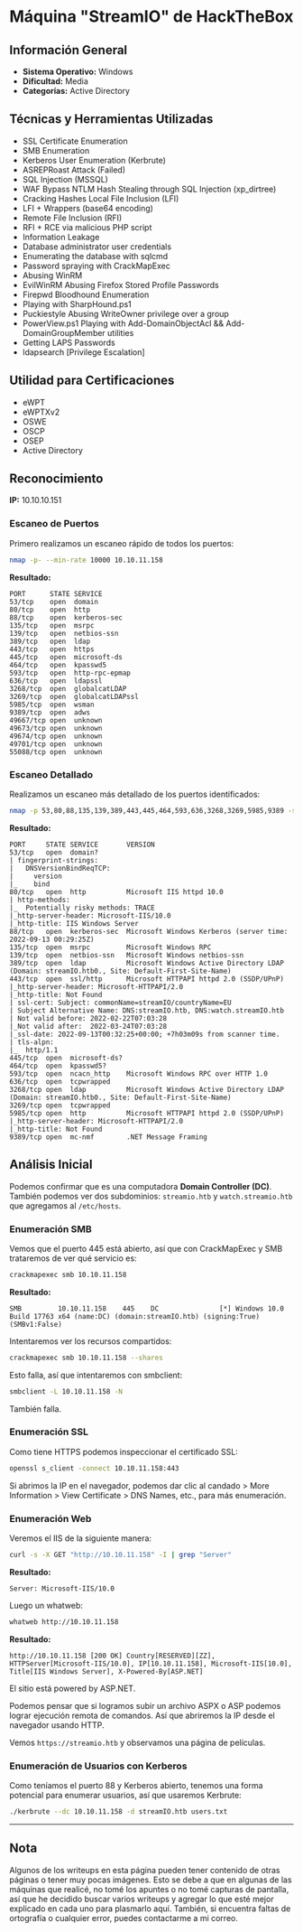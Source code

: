 # Máquina "StreamIO" de HackTheBox

## Información General

- **Sistema Operativo:** Windows  
- **Dificultad:** Media 
- **Categorías:** Active Directory  

## Técnicas y Herramientas Utilizadas

- SSL Certificate Enumeration 
- SMB Enumeration 
- Kerberos User Enumeration (Kerbrute) 
- ASREPRoast Attack (Failed) 
- SQL Injection (MSSQL) 
- WAF Bypass NTLM Hash Stealing through SQL Injection (xp_dirtree) 
- Cracking Hashes Local File Inclusion (LFI) 
- LFI + Wrappers (base64 encoding) 
- Remote File Inclusion (RFI) 
- RFI + RCE via malicious PHP script 
- Information Leakage 
- Database administrator user credentials 
- Enumerating the database with sqlcmd 
- Password spraying with CrackMapExec 
- Abusing WinRM 
- EvilWinRM Abusing Firefox Stored Profile Passwords 
- Firepwd Bloodhound Enumeration 
- Playing with SharpHound.ps1 
- Puckiestyle Abusing WriteOwner privilege over a group 
- PowerView.ps1 Playing with Add-DomainObjectAcl && Add-DomainGroupMember utilities 
- Getting LAPS Passwords 
- ldapsearch [Privilege Escalation]

## Utilidad para Certificaciones

- eWPT 
- eWPTXv2 
- OSWE 
- OSCP 
- OSEP 
- Active Directory

## Reconocimiento

**IP:** 10.10.10.151 

### Escaneo de Puertos

Primero realizamos un escaneo rápido de todos los puertos:

```bash
nmap -p- --min-rate 10000 10.10.11.158
```

**Resultado:**
```
PORT      STATE SERVICE
53/tcp    open  domain
80/tcp    open  http
88/tcp    open  kerberos-sec
135/tcp   open  msrpc
139/tcp   open  netbios-ssn
389/tcp   open  ldap
443/tcp   open  https
445/tcp   open  microsoft-ds
464/tcp   open  kpasswd5
593/tcp   open  http-rpc-epmap
636/tcp   open  ldapssl
3268/tcp  open  globalcatLDAP
3269/tcp  open  globalcatLDAPssl
5985/tcp  open  wsman
9389/tcp  open  adws
49667/tcp open  unknown
49673/tcp open  unknown
49674/tcp open  unknown
49701/tcp open  unknown
55088/tcp open  unknown
```

### Escaneo Detallado

Realizamos un escaneo más detallado de los puertos identificados:

```bash
nmap -p 53,80,88,135,139,389,443,445,464,593,636,3268,3269,5985,9389 -sCV 10.10.11.158
```

**Resultado:**
```
PORT     STATE SERVICE       VERSION
53/tcp   open  domain?
| fingerprint-strings: 
|   DNSVersionBindReqTCP: 
|     version
|_    bind
80/tcp   open  http          Microsoft IIS httpd 10.0
| http-methods: 
|_  Potentially risky methods: TRACE
|_http-server-header: Microsoft-IIS/10.0
|_http-title: IIS Windows Server
88/tcp   open  kerberos-sec  Microsoft Windows Kerberos (server time: 2022-09-13 00:29:25Z)
135/tcp  open  msrpc         Microsoft Windows RPC
139/tcp  open  netbios-ssn   Microsoft Windows netbios-ssn
389/tcp  open  ldap          Microsoft Windows Active Directory LDAP (Domain: streamIO.htb0., Site: Default-First-Site-Name)
443/tcp  open  ssl/http      Microsoft HTTPAPI httpd 2.0 (SSDP/UPnP)
|_http-server-header: Microsoft-HTTPAPI/2.0
|_http-title: Not Found
| ssl-cert: Subject: commonName=streamIO/countryName=EU
| Subject Alternative Name: DNS:streamIO.htb, DNS:watch.streamIO.htb
| Not valid before: 2022-02-22T07:03:28
|_Not valid after:  2022-03-24T07:03:28
|_ssl-date: 2022-09-13T00:32:25+00:00; +7h03m09s from scanner time.
| tls-alpn: 
|_  http/1.1
445/tcp  open  microsoft-ds?
464/tcp  open  kpasswd5?
593/tcp  open  ncacn_http    Microsoft Windows RPC over HTTP 1.0
636/tcp  open  tcpwrapped
3268/tcp open  ldap          Microsoft Windows Active Directory LDAP (Domain: streamIO.htb0., Site: Default-First-Site-Name)
3269/tcp open  tcpwrapped
5985/tcp open  http          Microsoft HTTPAPI httpd 2.0 (SSDP/UPnP)
|_http-server-header: Microsoft-HTTPAPI/2.0
|_http-title: Not Found
9389/tcp open  mc-nmf        .NET Message Framing
```

## Análisis Inicial

Podemos confirmar que es una computadora **Domain Controller (DC)**. También podemos ver dos subdominios: `streamio.htb` y `watch.streamio.htb` que agregamos al `/etc/hosts`.

### Enumeración SMB

Vemos que el puerto 445 está abierto, así que con CrackMapExec y SMB trataremos de ver qué servicio es:

```bash
crackmapexec smb 10.10.11.158
```

**Resultado:**
```
SMB         10.10.11.158    445    DC               [*] Windows 10.0 Build 17763 x64 (name:DC) (domain:streamIO.htb) (signing:True) (SMBv1:False)
```

Intentaremos ver los recursos compartidos:

```bash
crackmapexec smb 10.10.11.158 --shares
```

Esto falla, así que intentaremos con smbclient:

```bash
smbclient -L 10.10.11.158 -N
```

También falla.

### Enumeración SSL

Como tiene HTTPS podemos inspeccionar el certificado SSL:

```bash
openssl s_client -connect 10.10.11.158:443
```

Si abrimos la IP en el navegador, podemos dar clic al candado > More Information > View Certificate > DNS Names, etc., para más enumeración.

### Enumeración Web

Veremos el IIS de la siguiente manera:

```bash
curl -s -X GET "http://10.10.11.158" -I | grep "Server"
```

**Resultado:**
```
Server: Microsoft-IIS/10.0
```

Luego un whatweb:

```bash
whatweb http://10.10.11.158
```

**Resultado:**
```
http://10.10.11.158 [200 OK] Country[RESERVED][ZZ], HTTPServer[Microsoft-IIS/10.0], IP[10.10.11.158], Microsoft-IIS[10.0], Title[IIS Windows Server], X-Powered-By[ASP.NET]
```

El sitio está powered by ASP.NET.

Podemos pensar que si logramos subir un archivo ASPX o ASP podemos lograr ejecución remota de comandos. Así que abriremos la IP desde el navegador usando HTTP.

Vemos `https://streamio.htb` y observamos una página de películas.

### Enumeración de Usuarios con Kerberos

Como teníamos el puerto 88 y Kerberos abierto, tenemos una forma potencial para enumerar usuarios, así que usaremos Kerbrute:

```bash
./kerbrute --dc 10.10.11.158 -d streamIO.htb users.txt
```

---

## Nota

Algunos de los writeups en esta página pueden tener contenido de otras páginas o tener muy pocas imágenes. Esto se debe a que en algunas de las máquinas que realicé, no tomé los apuntes o no tomé capturas de pantalla, así que he decidido buscar varios writeups y agregar lo que esté mejor explicado en cada uno para plasmarlo aquí. También, si encuentra faltas de ortografía o cualquier error, puedes contactarme a mi correo.